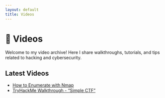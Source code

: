 ```yaml
---
layout: default
title: Videos
---
```


# 🎥 Videos

Welcome to my video archive! Here I share walkthroughs, tutorials, and tips related to hacking and cybersecurity.

## Latest Videos

- [How to Enumerate with Nmap](https://www.youtube.com/watch?v=VIDEO_ID)
- [TryHackMe Walkthrough - “Simple CTF”](https://www.youtube.com/watch?v=VIDEO_ID)
